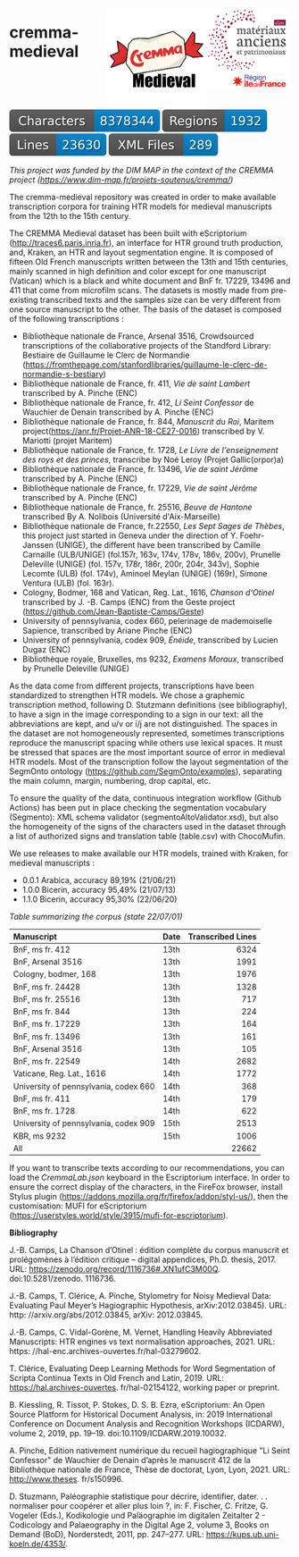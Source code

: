 <img src="dim-map.png" width=150 align=right> <img src="./cremma_medieval.png" width="180" align=right>

# cremma-medieval

![characters badge](badges/characters.svg) ![regions badge](badges/regions.svg) ![lines badge](badges/lines.svg) ![files badge](badges/files.svg) 



*This project was funded by the DIM MAP in the context of the CREMMA project (https://www.dim-map.fr/projets-soutenus/cremma/)*

The cremma-medieval repository was created in order to make available transcription corpora for training HTR models for medieval manuscripts from the 12th to the 15th century.

The CREMMA Medieval dataset has been built with eScriptorium (http://traces6.paris.inria.fr), an interface for HTR ground truth production, and, Kraken, an HTR and layout segmentation engine. It is composed of fifteen Old French manuscripts written between the 13th and 15th centuries, mainly scanned in high definition and color except for one manuscript (Vatican) which is a black and white document and BnF fr. 17229, 13496 and 411 that come from microfilm scans. The datasets is mostly made from pre-existing transcribed texts and the samples size can be very different from one source manuscript to the other. The basis of the dataset is composed of the following transcriptions : 

*  Bibliothèque nationale de France, Arsenal 3516, Crowdsourced transcriptions of the collaborative projects of the Standford Library: Bestiaire de Guillaume le Clerc de Normandie (https://fromthepage.com/stanfordlibraries/guillaume-le-clerc-de-normandie-s-bestiary)
*  Bibliothèque nationale de France, fr. 411, *Vie de saint Lambert*  transcribed by A. Pinche (ENC) 
*  Bibliothèque nationale de France, fr. 412, *Li Seint Confessor* de Wauchier de Denain transcribed by A. Pinche (ENC) 
*  Bibliothèque nationale de France, fr. 844, *Manuscrit du Roi*, Maritem project(https://anr.fr/Projet-ANR-18-CE27-0016) transcribed by V. Mariotti (projet Maritem)
*  Bibliothèque nationale de France, fr. 1728, *Le Livre de l'enseignement des roys et des princes*, transcribe by Noé Leroy (Projet Gallic(orpor)a)
*  Bibliothèque nationale de France, fr. 13496, *Vie de saint Jérôme* transcribed by A. Pinche (ENC) 
*  Bibliothèque nationale de France, fr. 17229, *Vie de saint Jérôme* transcribed by A. Pinche (ENC) 
*  Bibliothèque nationale de France, fr. 25516, *Beuve de Hantone* transcribed By A. Nolibois (Université d'Aix-Marseille)
*  Bibliothèque nationale de France, fr.22550, *Les Sept Sages de Thèbes*, this project just started in Geneva under the direction of Y. Foehr-Janssen (UNIGE), the different have been transcribed by Camille Carnaille (ULB/UNIGE) (fol.157r, 163v, 174v, 178v, 186v, 200v), Prunelle Deleville (UNIGE) (fol. 157v, 178r, 186r, 200r, 204r, 343v), Sophie Lecomte (ULB) (fol. 174v), Aminoel Meylan (UNIGE) (169r), Simone Ventura (ULB) (fol. 163r). 
* Cologny, Bodmer, 168 and Vatican, Reg. Lat., 1616, *Chanson d'Otinel* transcribed by J. -B. Camps (ENC)  from the Geste project (https://github.com/Jean-Baptiste-Camps/Geste)
* University of pennsylvania, codex 660, pelerinage de mademoiselle Sapience, transcribed by Ariane Pinche (ENC) 
* University of pennsylvania, codex 909, *Énéide*, transcribed by Lucien Dugaz (ENC)
* Bibliothèque royale, Bruxelles, ms 9232, *Examens Moraux*, transcribed by Prunelle Deleville (UNIGE)


As the data come from different projects, transcriptions have been standardized to strengthen HTR models. We chose a graphemic transcription method, following D. Stutzmann definitions (see bibliography), to have a sign in the image corresponding to a sign in our text: all the abbreviations are kept, and u/v or i/j are not distinguished. The spaces in the dataset are not homogeneously represented, sometimes transcriptions reproduce the manuscript spacing while others use lexical spaces. It must be stressed that spaces are the most important source of error in medieval HTR models. Most of the transcription follow the layout segmentation of the SegmOnto ontology (https://github.com/SegmOnto/examples), separating the main column, margin, numbering, drop capital, etc. 

To ensure the quality of the data, continuous integration workflow (Github Actions) has been put in place checking the segmentation vocabulary (Segmento): XML schema validator (segmentoAltoValidator.xsd), but also the homogeneity of the signs of the characters used in the dataset through a list of authorized signs and translation table (table.csv) with ChocoMufin.

We use releases to make available our HTR models, trained with Kraken, for medieval manuscripts :

- 0.0.1 Arabica, accuracy 89,19% (21/06/21)
- 1.0.0 Bicerin, accuracy 95,49% (21/07/13)
- 1.1.0 Bicerin, accuracy 95,30% (22/06/20)

*Table summarizing the corpus (state 22/07/01)*

 Manuscript                            | Date | Transcribed Lines |
|:---------------------------------------|:------|-------------------:|
| BnF, ms fr. 412                       | 13th | 6324              |
| BnF, Arsenal 3516                     | 13th | 1991              |
| Cologny, bodmer, 168                  | 13th | 1976              |
| BnF, ms fr. 24428                     | 13th | 1328              |
| BnF, ms fr. 25516                     | 13th | 717               |
| BnF, ms fr. 844                       | 13th | 224               |
| BnF, ms fr. 17229                     | 13th | 164               |
| BnF, ms fr. 13496                     | 13th | 161               |
| BnF, Arsenal 3516                     | 13th | 105               |
| BnF, ms fr. 22549                     | 14th | 2682              |
| Vaticane, Reg. Lat., 1616             | 14th | 1772              |
| University of pennsylvania, codex 660 | 14th | 368               |
| BnF, ms fr. 411                       | 14th | 179               |
| BnF, ms fr. 1728                       | 14th |622           |
| University of pennsylvania, codex 909 | 15th | 2513              |
| KBR, ms 9232                          | 15th | 1006              |
| All                                   |      | 22662             |



If you want to transcribe texts according to our recommendations, you can load the *CremmaLab.json* keyboard in the Escriptorium interface. In order to ensure the correct display of the characters, in the FireFox browser, install Stylus plugin (https://addons.mozilla.org/fr/firefox/addon/styl-us/), then the customisation: MUFI for eScriptorium (https://userstyles.world/style/3915/mufi-for-escriptorium).

**Bibliography** 

J.-B. Camps, La Chanson d’Otinel : édition complète du corpus manuscrit
et prolégomènes à l’édition critique – digital appendices, Ph.D. thesis, 2017. URL: https://zenodo.org/record/1116736#.XN1ufC3M00Q. doi:10.5281/zenodo. 1116736.

J.-B. Camps, T. Clérice, A. Pinche, Stylometry for Noisy Medieval Data: Evaluating Paul Meyer’s Hagiographic Hypothesis, arXiv:2012.03845). URL: http: //arxiv.org/abs/2012.03845, arXiv: 2012.03845.

J.-B. Camps, C. Vidal-Gorène, M. Vernet, Handling Heavily Abbreviated Manuscripts: HTR engines vs text normalisation approaches, 2021. URL: https: //hal-enc.archives-ouvertes.fr/hal-03279602.

T. Clérice, Evaluating Deep Learning Methods for Word Segmentation of Scripta Continua Texts in Old French and Latin, 2019. URL: https://hal.archives-ouvertes. fr/hal-02154122, working paper or preprint.

B. Kiessling, R. Tissot, P. Stokes, D. S. B. Ezra, eScriptorium: An Open Source Platform for Historical Document Analysis, in: 2019 International Conference on
Document Analysis and Recognition Workshops (ICDARW), volume 2, 2019, pp.
19–19. doi:10.1109/ICDARW.2019.10032.

A. Pinche, Edition nativement numérique du recueil hagiographique "Li Seint Confessor" de Wauchier de Denain d’après le manuscrit 412 de la Bibliothèque nationale de France, Thèse de doctorat, Lyon, Lyon, 2021. URL: http://www.theses.
fr/s150996.

D. Stuzmann, Paléographie statistique pour décrire, identifier, dater. . . normaliser pour coopérer et aller plus loin ?, in: F. Fischer, C. Fritze, G. Vogeler (Eds.), Kodikologie und Paläographie im digitalen Zeitalter 2 - Codicology and Palaeography in the Digital Age 2, volume 3, Books on Demand (BoD), Norderstedt, 2011, pp. 247–277. URL: https://kups.ub.uni-koeln.de/4353/.











